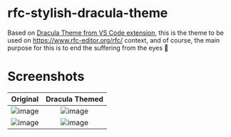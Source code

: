 # rfc-stylish-dracula-theme
Based on [Dracula Theme from VS Code extension](https://marketplace.visualstudio.com/items?itemName=dracula-theme.theme-dracula), this is the theme to be used on https://www.rfc-editor.org/rfc/ context, and of course, the main purpose for this is to end the suffering from the eyes :eyes:

# Screenshots

|Original|Dracula Themed|
|:---:|:---:|
|![image](https://user-images.githubusercontent.com/61251953/187582163-b2f07ff6-b84e-4b8b-a074-21913c21d065.png)|![image](https://user-images.githubusercontent.com/61251953/187581983-2c802919-89a7-4ef7-ae69-6d9c16f9229e.png)|
|![image](https://user-images.githubusercontent.com/61251953/187582483-4436c533-0522-4398-a8a8-5055042d6f30.png)|![image](https://user-images.githubusercontent.com/61251953/187582394-28f019f7-7375-4278-bf89-4e072fa34bd3.png)|
